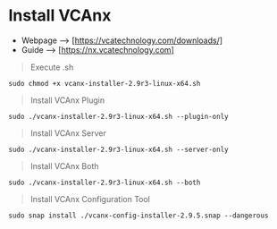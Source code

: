 # Install VCAnx 

- Webpage --> [https://vcatechnology.com/downloads/]
- Guide --> [https://nx.vcatechnology.com]

> Execute .sh
```
sudo chmod +x vcanx-installer-2.9r3-linux-x64.sh
```

> Install VCAnx Plugin
```
sudo ./vcanx-installer-2.9r3-linux-x64.sh --plugin-only
```

> Install VCAnx Server
```
sudo ./vcanx-installer-2.9r3-linux-x64.sh --server-only
```

> Install VCAnx Both
```
sudo ./vcanx-installer-2.9r3-linux-x64.sh --both
```

> Install VCAnx Configuration Tool
```
sudo snap install ./vcanx-config-installer-2.9.5.snap --dangerous
```

